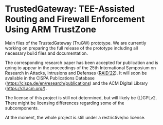 # TrustedGateway: TEE-Assisted Routing and Firewall Enforcement Using ARM TrustZone

Main files of the TrustedGateway (TruGW) prototype.
We are currently working on preparing the full release of the prototype including all necessary build files and documentation.

The corresponding research paper has been accepted for publication and is going to appear in the proceedings of the 25th International Symposium on Research in Attacks, Intrusions and Defenses ([RAID'22](https://raid2022.cs.ucy.ac.cy/)).
It will soon be available in the CISPA Publications Database (https://cispa.de/en/research/publications) and the ACM Digital Library (https://dl.acm.org/).

The license of this project is still not determined, but will likely be (L)GPLv2.
There might be licensing differences regarding some of the subcomponents.

At the moment, the whole project is still under a restrictive/no license.
